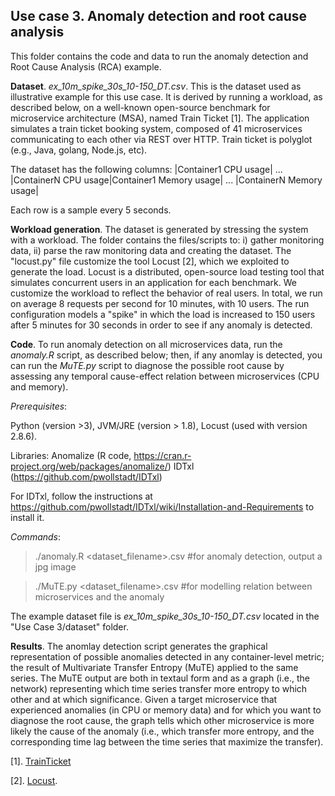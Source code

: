 ## Use case 3. Anomaly detection and root cause analysis 


This folder contains the code and data to run the anomaly detection and Root Cause Analysis (RCA) example.

**Dataset**. *ex_10m_spike_30s_10-150_DT.csv*. This is the dataset used as illustrative example for this use case. It is derived by running a workload, as described below, on a well-known open-source benchmark for microservice  architecture (MSA), named Train Ticket [1].  The application simulates a train ticket booking system, composed of 41 microservices communicating to each other via REST over HTTP. Train ticket is  polyglot (e.g., Java, golang, Node.js, etc). 

The dataset has the following columns: |Container1 CPU usage| ... |ContainerN CPU usage|Container1 Memory usage| ... |ContainerN Memory usage|

Each row is a sample every 5 seconds.

**Workload generation**. The dataset is generated by stressing the system with a workload. The folder contains the files/scripts to: i) gather monitoring data, ii) parse the raw monitoring data and creating the dataset. The "locust.py" file customize the tool Locust [2], which we exploited to generate the load.  Locust is a distributed, open-source load testing tool that simulates concurrent users in an application for each benchmark. We customize the workload to reflect the behavior of real users. In total, we run on average 8 requests per second for 10 minutes, with 10 users. The run configuration models a "spike" in which the load is increased to 150 users after 5 minutes for 30 seconds in order to see if any anomaly is detected. 

<!-- - **Monitoring data**. The folder contains raw data gathered by monitoring. This includes: containers CPU usage, containers Memory usage, containers Network usage. Monitoring data are collected by DockerStats run in each container. 

*Benchmark.txt*. The file contains a link to the MSA under analysis.   -->
 

**Code**. To run anomaly detection on all microservices data, run the *anomaly.R* script, as described below; then, if any anomlay is detected, you can run the *MuTE.py* script to diagnose the possible root cause by assessing any temporal cause-effect relation between microservices (CPU and memory). 

*Prerequisites*: 

Python (version >3), JVM/JRE (version > 1.8), Locust (used with version 2.8.6). 

Libraries: Anomalize (R code, https://cran.r-project.org/web/packages/anomalize/)  IDTxl (https://github.com/pwollstadt/IDTxl)

For IDTxl, follow the instructions at https://github.com/pwollstadt/IDTxl/wiki/Installation-and-Requirements to install it. 

*Commands*: 
> ./anomaly.R <dataset_filename>.csv         #for anomaly detection, output a jpg image

> ./MuTE.py   <dataset_filename>.csv   	     #for modelling relation between microservices and the anomaly
 
The example dataset file is *ex_10m_spike_30s_10-150_DT.csv* located in the "Use Case 3/dataset" folder.

**Results**. The anomlay detection script generates  the graphical representation of possible anomalies detected in any container-level metric;  the result of Multivariate Transfer Entropy (MuTE) applied to the same series. The MuTE output are both in textaul form and as a graph (i.e., the network) representing which time series transfer more entropy to which other and at which significance. Given a target microservice that experienced anomalies (in CPU or memory data) and for which you want to diagnose the root cause, the graph tells which other microservice is more likely the cause of the anomaly (i.e., which transfer more entropy, and the corresponding time lag between the time series that maximize the transfer).  




[1]. [TrainTicket](https://github.com/FudanSELab/train-ticket)

[2]. [Locust](https://locust.io/). 


